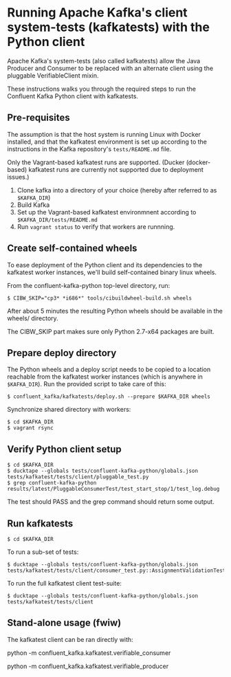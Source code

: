 # Running Apache Kafka's client system-tests (kafkatests) with the Python client

Apache Kafka's system-tests (also called kafkatests) allow the Java
Producer and Consumer to be replaced with an alternate client using the
pluggable VerifiableClient mixin.

These instructions walks you through the required steps to run
the Confluent Kafka Python client with kafkatests.

## Pre-requisites

The assumption is that the host system is running Linux with Docker installed,
and that the kafkatest environment is set up according to the instructions in
the Kafka repository's `tests/README.md` file.

Only the Vagrant-based kafkatest runs are supported.
(Ducker (docker-based) kafkatest runs are currently not supported due
to deployment issues.)

 1. Clone kafka into a directory of your choice
    (hereby after referred to as `$KAFKA_DIR`)
 2. Build Kafka
 3. Set up the Vagrant-based kafkatest environmnent according
    to `$KAFKA_DIR/tests/README.md`
 4. Run `vagrant status` to verify that workers are runnning.



## Create self-contained wheels

To ease deployment of the Python client and its dependencies to
the kafkatest worker instances, we'll build self-contained binary linux
wheels.

From the confluent-kafka-python top-level directory, run:

    $ CIBW_SKIP="cp3* *i686*" tools/cibuildwheel-build.sh wheels

After about 5 minutes the resulting Python wheels should be available in
the wheels/ directory.

The CIBW_SKIP part makes sure only Python 2.7-x64 packages are built.


## Prepare deploy directory

The Python wheels and a deploy script needs to be copied to a location reachable
from the kafkatest worker instances (which is anywhere in `$KAFKA_DIR`).
Run the provided script to take care of this:

    $ confluent_kafka/kafkatests/deploy.sh --prepare $KAFKA_DIR wheels

Synchronize shared directory with workers:

    $ cd $KAFKA_DIR
    $ vagrant rsync


## Verify Python client setup

    $ cd $KAFKA_DIR
    $ ducktape --globals tests/confluent-kafka-python/globals.json tests/kafkatest/tests/client/pluggable_test.py
    $ grep confluent-kafka-python results/latest/PluggableConsumerTest/test_start_stop/1/test_log.debug

The test should PASS and the grep command should return some output.


## Run kafkatests

    $ cd $KAFKA_DIR

To run a sub-set of tests:

    $ ducktape --globals tests/confluent-kafka-python/globals.json tests/kafkatest/tests/client/consumer_test.py::AssignmentValidationTest

To run the full kafkatest client test-suite:

    $ ducktape --globals tests/confluent-kafka-python/globals.json tests/kafkatest/tests/client




## Stand-alone usage (fwiw)

The kafkatest client can be ran directly with:

   python -m confluent_kafka.kafkatest.verifiable_consumer <options>

   python -m confluent_kafka.kafkatest.verifiable_producer <options>
